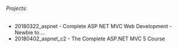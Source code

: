 ###### Projects:
* 20180322_aspnet - Complete ASP NET MVC Web Development - Newbie to ...
* 20180402_aspnet_c2 - The Complete ASP.NET MVC 5 Course